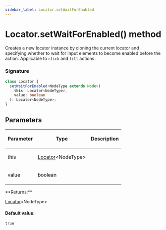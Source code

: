 ```yaml
---
sidebar_label: Locator.setWaitForEnabled
---
```


# Locator.setWaitForEnabled() method

Creates a new locator instance by cloning the current locator and specifying whether to wait for input elements to become enabled before the action. Applicable to `click` and `fill` actions.

### Signature

```typescript
class Locator {
  setWaitForEnabled<NodeType extends Node>(
    this: Locator<NodeType>,
    value: boolean
  ): Locator<NodeType>;
}
```

## Parameters

<table><thead><tr><th>

Parameter

</th><th>

Type

</th><th>

Description

</th></tr></thead>
<tbody><tr><td>

this

</td><td>

[Locator](./puppeteer.locator.md)&lt;NodeType&gt;

</td><td>

</td></tr>
<tr><td>

value

</td><td>

boolean

</td><td>

</td></tr>
</tbody></table>
**Returns:**

[Locator](./puppeteer.locator.md)&lt;NodeType&gt;

#### Default value:

`true`
